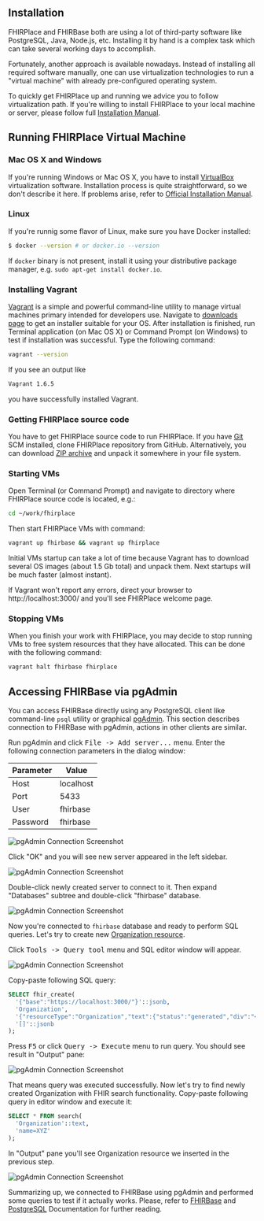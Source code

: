 ## Installation

FHIRPlace and FHIRBase both are using a lot of third-party software
like PostgreSQL, Java, Node.js, etc. Installing it by hand is a
complex task which can take several working days to accomplish.

Fortunately, another approach is available nowadays. Instead of
installing all required software manually, one can use virtualization
technologies to run a "virtual machine" with already pre-configured
operating system.

To quickly get FHIRPlace up and running we advice you to follow
virtualization path. If you're willing to install FHIRPlace to your
local machine or server, please follow full
[Installation Manual](https://github.com/fhirbase/fhirplace/wiki/InstallationManual).

## Running FHIRPlace Virtual Machine

### Mac OS X and Windows

If you're running Windows or Mac OS X, you have to install
[VirtualBox](https://www.virtualbox.org/) virtualization
software. Installation process is quite straightforward, so we don't
describe it here. If problems arise, refer to
[Official Installation Manual](https://www.virtualbox.org/manual/ch02.html).

### Linux

If you're runnig some flavor of Linux, make sure you have Docker installed:

```bash
$ docker --version # or docker.io --version
```

If `docker` binary is not present, install it using your
distributive package manager, e.g. `sudo apt-get install docker.io`.

### Installing Vagrant

[Vagrant](https://www.vagrantup.com/) is a simple and powerful
command-line utility to manage virtual machines primary intended for
developers use. Navigate to
[downloads page](https://www.vagrantup.com/downloads.html) to get an
installer suitable for your OS. After installation is finished, run
Terminal application (on Mac OS X) or Command Prompt (on Windows) to
test if installation was successful. Type the following command:

```bash
vagrant --version
```

If you see an output like

```bash
Vagrant 1.6.5
```

you have successfully installed Vagrant.

### Getting FHIRPlace source code

You have to get FHIRPlace source code to run FHIRPlace. If you have
[Git](http://git-scm.com/) SCM installed, clone FHIRPlace repository
from GitHub. Alternatively, you can download
[ZIP archive](https://github.com/fhirbase/fhirplace/archive/master.zip)
and unpack it somewhere in your file system.

### Starting VMs

Open Terminal (or Command Prompt) and navigate to directory where
FHIRPlace source code is located, e.g.:

```bash
cd ~/work/fhirplace
```

Then start FHIRPlace VMs with command:

```bash
vagrant up fhirbase && vagrant up fhirplace
```

Initial VMs startup can take a lot of time because Vagrant has to
download several OS images (about 1.5 Gb total) and unpack them. Next
startups will be much faster (almost instant).

If Vagrant won't report any errors, direct your browser to
http://localhost:3000/ and you'll see FHIRPlace welcome page.

### Stopping VMs

When you finish your work with FHIRPlace, you may decide to stop running
VMs to free system resources that they have allocated. This can be done with
the following command:

```bash
vagrant halt fhirbase fhirplace
```

## Accessing FHIRBase via pgAdmin

You can access FHIRBase directly using any PostgreSQL client like
command-line `psql` utility or graphical
[pgAdmin](http://www.pgadmin.org/). This section describes connection
to FHIRBase with pgAdmin, actions in other clients are similar.

Run pgAdmin and click <kbd>File -> Add server...</kbd> menu. Enter
the following connection parameters in the dialog window:

Parameter | Value
----------|----------
Host      | localhost
Port      | 5433
User      | fhirbase
Password  | fhirbase

![pgAdmin Connection Screenshot](../imgs/pgadmin-connection.png)

Click "OK" and you will see new server appeared in the left sidebar.

![pgAdmin Connection Screenshot](../imgs/pgadmin-new-server.png)

Double-click newly created server to connect to it. Then expand
"Databases" subtree and double-click "fhirbase" database.

![pgAdmin Connection Screenshot](../imgs/pgadmin-fhirbase-db.png)

Now you're connected to `fhirbase` database and ready to perform SQL
queries. Let's try to create new [Organization resource](http://www.hl7.org/implement/standards/fhir/organization.html).

Click <kbd>Tools -> Query tool</kbd> menu and SQL editor window will appear.

![pgAdmin Connection Screenshot](../imgs/pgadmin-sql-editor.png)

Copy-paste following SQL query:

```sql
SELECT fhir_create(
  '{"base":"https://localhost:3000/"}'::jsonb,
  'Organization',
  '{"resourceType":"Organization","text":{"status":"generated","div":"<div>\n      <p>XYZ Insurance</p>\n    </div>"},"identifier":[{"system":"urn:oid:2.16.840.1.113883.3.19.2.3","value":"666666"}],"name":"XYZ Insurance"}'::jsonb,
  '[]'::jsonb
);
```

Press <kbd>F5</kbd> or click <kbd>Query -> Execute</kbd> menu to run
query. You should see result in "Output" pane:

![pgAdmin Connection Screenshot](../imgs/pgadmin-sql-result.png)

That means query was executed successfully. Now let's try to find newly
created Organization with FHIR search functionality. Copy-paste
following query in editor window and execute it:

```sql
SELECT * FROM search(
  'Organization'::text,
  'name=XYZ'
);
```

In "Output" pane you'll see Organization resource we inserted in the previous step.

![pgAdmin Connection Screenshot](../imgs/pgadmin-sql-search-result.png)

Summarizing up, we connected to FHIRBase using pgAdmin and performed
some queries to test if it actually works. Please, refer to
[FHIRBase](https://github.com/fhirbase/fhirbase) and
[PostgreSQL](http://www.postgresql.org/docs/) Documentation for
further reading.
